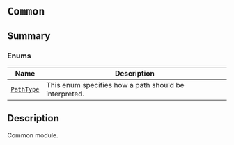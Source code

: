 # `Common`

<a id="summary"></a>

## Summary

### Enums

| Name | Description |
|--------------------------------------------------------------------------------------------------------------------|---------------------------------------------------------|
| [`PathType`](PathType.md#ansys.mechanical.stubs.v242.Ansys.Mechanical.DataModel.MechanicalEnums.Common.PathType)   | This enum specifies how a path should be interpreted.   |

<a id="description"></a>

## Description

Common module.

<!-- !! processed by numpydoc !! -->

